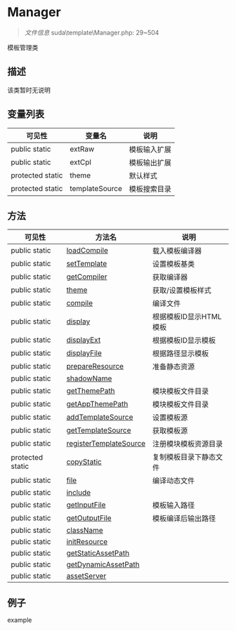 #  Manager 

> *文件信息* suda\template\Manager.php: 29~504

模板管理类

## 描述

该类暂时无说明





## 变量列表
| 可见性 |  变量名   | 说明 |
|--------|----|------|
| public static  | extRaw | 模板输入扩展| 
| public static  | extCpl | 模板输出扩展| 
| protected static  | theme | 默认样式| 
| protected static  | templateSource | 模板搜索目录| 



## 方法


| 可见性 | 方法名 | 说明 |
|--------|-------|------|
| public static|[loadCompile](Manager/loadCompile.md) | 载入模板编译器 |
| public static|[setTemplate](Manager/setTemplate.md) | 设置模板基类 |
| public static|[getCompiler](Manager/getCompiler.md) | 获取编译器 |
| public static|[theme](Manager/theme.md) | 获取/设置模板样式 |
| public static|[compile](Manager/compile.md) | 编译文件 |
| public static|[display](Manager/display.md) | 根据模板ID显示HTML模板 |
| public static|[displayExt](Manager/displayExt.md) | 根据模板ID显示模板 |
| public static|[displayFile](Manager/displayFile.md) | 根据路径显示模板 |
| public static|[prepareResource](Manager/prepareResource.md) | 准备静态资源 |
| public static|[shadowName](Manager/shadowName.md) |  |
| public static|[getThemePath](Manager/getThemePath.md) | 模块模板文件目录 |
| public static|[getAppThemePath](Manager/getAppThemePath.md) | 模块模板文件目录 |
| public static|[addTemplateSource](Manager/addTemplateSource.md) | 设置模板源 |
| public static|[getTemplateSource](Manager/getTemplateSource.md) | 获取模板源 |
| public static|[registerTemplateSource](Manager/registerTemplateSource.md) | 注册模块模板资源目录 |
| protected static|[copyStatic](Manager/copyStatic.md) | 复制模板目录下静态文件 |
| public static|[file](Manager/file.md) | 编译动态文件 |
| public static|[include](Manager/include.md) |  |
| public static|[getInputFile](Manager/getInputFile.md) | 模板输入路径 |
| public static|[getOutputFile](Manager/getOutputFile.md) | 模板编译后输出路径 |
| public static|[className](Manager/className.md) |  |
| public static|[initResource](Manager/initResource.md) |  |
| public static|[getStaticAssetPath](Manager/getStaticAssetPath.md) |  |
| public static|[getDynamicAssetPath](Manager/getDynamicAssetPath.md) |  |
| public static|[assetServer](Manager/assetServer.md) |  |



## 例子

example
